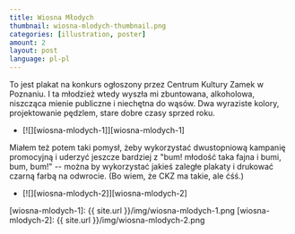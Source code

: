 ```yaml
---
title: Wiosna Młodych
thumbnail: wiosna-mlodych-thumbnail.png
categories: [illustration, poster]
amount: 2
layout: post
language: pl-pl
---
```


To jest plakat na konkurs ogłoszony przez Centrum Kultury Zamek w Poznaniu. I ta młodzież wtedy wyszła mi zbuntowana, alkoholowa, niszcząca mienie publiczne i niechętna do wąsów. Dwa wyraziste kolory, projektowanie pędzlem, stare dobre czasy sprzed roku.

* [![][wiosna-mlodych-1]][wiosna-mlodych-1]

Miałem też potem taki pomysł, żeby wykorzystać dwustopniową kampanię promocyjną i uderzyć jeszcze bardziej z "bum! młodość taka fajna i bumi, bum, bum!" -- można by wykorzystać jakieś zaległe plakaty i drukować czarną farbą na odwrocie. (Bo wiem, że CKZ ma takie, ale ćśś.)

* [![][wiosna-mlodych-2]][wiosna-mlodych-2]

[wiosna-mlodych-1]: {{ site.url }}/img/wiosna-mlodych-1.png
[wiosna-mlodych-2]: {{ site.url }}/img/wiosna-mlodych-2.png